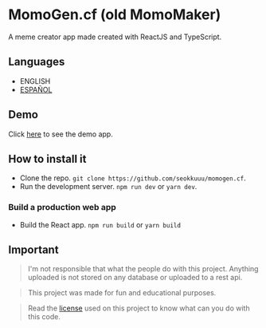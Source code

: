 # MomoGen.cf (old MomoMaker)

A meme creator app made created with ReactJS and TypeScript.

## Languages

- ENGLISH
- [ESPAÑOL](./SP_README.md)

## Demo

Click [here](https://momogen.cf) to see the demo app.

## How to install it

- Clone the repo. `git clone https://github.com/seokkuuu/momogen.cf`.
- Run the development server. `npm run dev` or `yarn dev`.

### Build a production web app

- Build the React app. `npm run build` or `yarn build`

## Important

> I'm not responsible that what the people do with this project. Anything uploaded is not stored on any database or uploaded to a rest api.

> This project was made for fun and educational purposes.

> Read the [license](./LICENSE) used on this project to know what can you do with this code.
